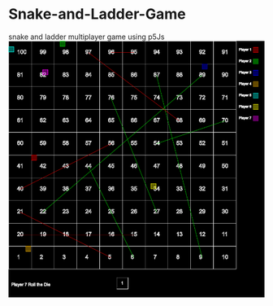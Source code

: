 # Snake-and-Ladder-Game
snake and ladder multiplayer game using p5Js
![alt text](https://github.com/rinovethamoses97/Snake-and-Ladder-Game/blob/master/output.png)
